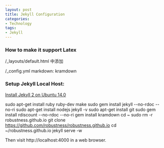 ```yaml
---
layout: post
title: Jekyll Configuration
categories:
- Technology
tags:
- Jekyll
---
```


### How to make it support Latex

/_layouts/default.html 中添加

<script type="text/javascript" src="http://cdn.mathjax.org/mathjax/latest/MathJax.js?config=TeX-AMS-MML_HTMLorMML"></script>

/_config.yml
markdown: kramdown


### Setup Jekyll Local Host:

[Install Jekyll 2 on Ubuntu 14.0](http://michaelchelen.net/81fa/install-jekyll-2-ubuntu-14-04/)

  sudo apt-get install ruby ruby-dev make
  sudo gem install jekyll --no-rdoc --no-ri
  sudo apt-get install nodejs
  jekyll -v
  sudo apt-get install git
  sudo gem install rdiscount --no-rdoc --no-ri
  gem install kramdown
  cd ~
  sudo rm -r robustness.github.io
  git clone https://github.com/robustness/robustness.github.io
  cd ~/robustness.github.io
  jekyll serve -w

Then visit http://localhost:4000 in a web browser.





